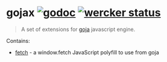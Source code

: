 # gojax [![godoc](http://img.shields.io/badge/godoc-reference-blue.svg?style=flat)](https://godoc.org/github.com/olebedev/gojax) [![wercker status](https://app.wercker.com/status/af9298279f7b50fe3f8211bde0267e88/s/master "wercker status")](https://app.wercker.com/project/byKey/af9298279f7b50fe3f8211bde0267e88)

> A set of extensions for [goja](https://github.com/dop251/goja) javascript engine.

Contains:

- [fetch](https://github.com/olebedev/gojax/tree/master/fetch) - a window.fetch JavaScript polyfill to use from goja
